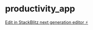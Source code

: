 # productivity_app

[Edit in StackBlitz next generation editor ⚡️](https://stackblitz.com/~/github.com/bishnu1122/productivity_app)
